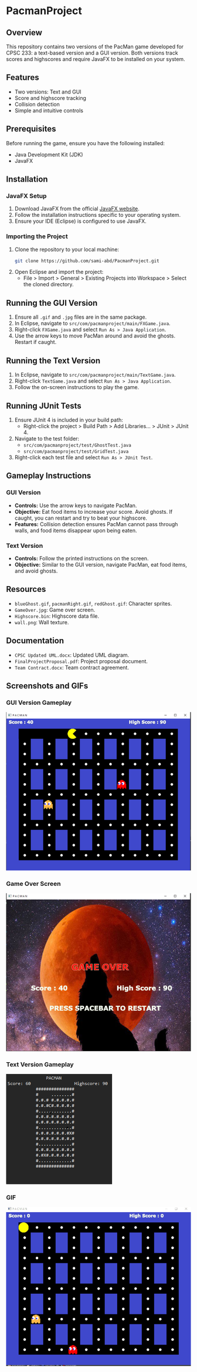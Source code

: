 # PacmanProject

## Overview

This repository contains two versions of the PacMan game developed for CPSC 233: a text-based version and a GUI version. Both versions track scores and highscores and require JavaFX to be installed on your system.

## Features

- Two versions: Text and GUI
- Score and highscore tracking
- Collision detection
- Simple and intuitive controls

## Prerequisites

Before running the game, ensure you have the following installed:

- Java Development Kit (JDK)
- JavaFX

## Installation

### JavaFX Setup

1. Download JavaFX from the official [JavaFX website](https://openjfx.io/).
2. Follow the installation instructions specific to your operating system.
3. Ensure your IDE (Eclipse) is configured to use JavaFX.

### Importing the Project

1. Clone the repository to your local machine:
   ```bash
   git clone https://github.com/sami-abd/PacmanProject.git
   ```
2. Open Eclipse and import the project:
   - File > Import > General > Existing Projects into Workspace > Select the cloned directory.

## Running the GUI Version

1. Ensure all `.gif` and `.jpg` files are in the same package.
2. In Eclipse, navigate to `src/com/pacmanproject/main/FXGame.java`.
3. Right-click `FXGame.java` and select `Run As > Java Application`.
4. Use the arrow keys to move PacMan around and avoid the ghosts. Restart if caught.

## Running the Text Version

1. In Eclipse, navigate to `src/com/pacmanproject/main/TextGame.java`.
2. Right-click `TextGame.java` and select `Run As > Java Application`.
3. Follow the on-screen instructions to play the game.

## Running JUnit Tests

1. Ensure JUnit 4 is included in your build path:
   - Right-click the project > Build Path > Add Libraries... > JUnit > JUnit 4.
2. Navigate to the test folder:
   - `src/com/pacmanproject/test/GhostTest.java`
   - `src/com/pacmanproject/test/GridTest.java`
3. Right-click each test file and select `Run As > JUnit Test`.

## Gameplay Instructions

### GUI Version

- **Controls:** Use the arrow keys to navigate PacMan.
- **Objective:** Eat food items to increase your score. Avoid ghosts. If caught, you can restart and try to beat your highscore.
- **Features:** Collision detection ensures PacMan cannot pass through walls, and food items disappear upon being eaten.

### Text Version

- **Controls:** Follow the printed instructions on the screen.
- **Objective:** Similar to the GUI version, navigate PacMan, eat food items, and avoid ghosts.

## Resources

- `blueGhost.gif`, `pacmanRight.gif`, `redGhost.gif`: Character sprites.
- `GameOver.jpg`: Game over screen.
- `Highscore.bin`: Highscore data file.
- `wall.png`: Wall texture.

## Documentation

- `CPSC Updated UML.docx`: Updated UML diagram.
- `FinalProjectProposal.pdf`: Project proposal document.
- `Team Contract.docx`: Team contract agreement.

## Screenshots and GIFs

### GUI Version Gameplay

![GUI Gameplay](resources/gui_gameplay.png)

### Game Over Screen

![Game Over](resources/game_over.png)

### Text Version Gameplay

![Text Gameplay](resources/text_gameplay.png)

### GIF

![Gameplay GIF](resources/gameplay.gif)
